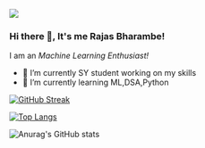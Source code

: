 ![](https://komarev.com/ghpvc/?username=your-github-RajasBharambe)
### Hi there 👋, It's me Rajas Bharambe!


I am an *Machine Learning Enthusiast!*

- 🔭 I’m currently SY student working on my skills
- 🌱 I’m currently learning ML,DSA,Python

[![GitHub Streak](https://github-readme-streak-stats.herokuapp.com/?user=RajasBharambe&theme=dark)](https://git.io/streak-stats)

[![Top Langs](https://github-readme-stats.vercel.app/api/top-langs/?username=RajasBharambe&layout=compact)](https://github.com/anuraghazra/github-readme-stats)

![Anurag's GitHub stats](https://github-readme-stats.vercel.app/api?username=RajasBharambe&show_icons=true&theme=radical)



